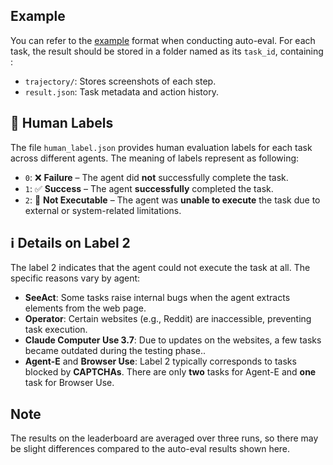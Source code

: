 ## Example

You can refer to the [example](https://github.com/OSU-NLP-Group/Online-Mind2Web/tree/main/data/example/fb7b4f784cfde003e2548fdf4e8d6b4f) format when conducting auto-eval. For each task, the result should be stored in a folder named as its `task_id`, containing :

- `trajectory/`: Stores screenshots of each step.
- `result.json`: Task metadata and action history.


## 🧠 Human Labels

The file `human_label.json` provides human evaluation labels for each task across different agents. The meaning of labels represent as following:

- `0`: ❌ **Failure** – The agent did **not** successfully complete the task.
- `1`: ✅ **Success** – The agent **successfully** completed the task.
- `2`: 🚫 **Not Executable** – The agent was **unable to execute** the task due to external or system-related limitations.

## ℹ️ Details on Label 2

The label 2 indicates that the agent could not execute the task at all. The specific reasons vary by agent:

- **SeeAct**: Some tasks raise internal bugs when the agent extracts elements from the web page.
- **Operator**: Certain websites (e.g., Reddit) are inaccessible, preventing task execution.
- **Claude Computer Use 3.7**: Due to updates on the websites, a few tasks became outdated during the testing phase..
- **Agent-E** and **Browser Use**: Label 2 typically corresponds to tasks blocked by **CAPTCHAs**. There are only **two** tasks for Agent-E and **one** task for Browser Use.

## Note
The results on the leaderboard are averaged over three runs, so there may be slight differences compared to the auto-eval results shown here.
